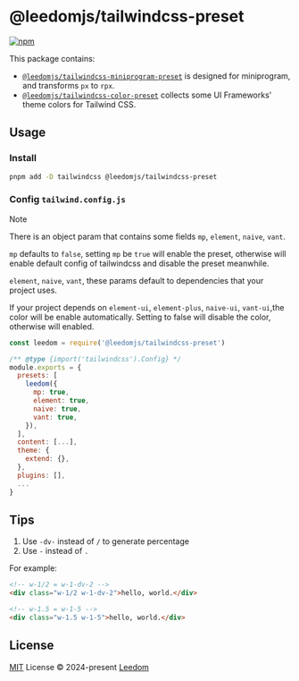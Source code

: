 # @leedomjs/tailwindcss-preset

[![npm](https://img.shields.io/npm/v/@leedomjs/tailwindcss-preset?color=333&label=)](https://www.npmjs.com/package/@leedomjs/tailwindcss-preset)

This package contains:
- [`@leedomjs/tailwindcss-miniprogram-preset`](https://www.npmjs.com/package/@leedomjs/tailwindcss-miniprogram-preset) is designed for miniprogram, and transforms `px` to  `rpx`.
- [`@leedomjs/tailwindcss-color-preset`](https://www.npmjs.com/package/@leedomjs/tailwindcss-color-preset) collects some UI Frameworks' theme colors for Tailwind CSS.

## Usage

### Install

```bash
pnpm add -D tailwindcss @leedomjs/tailwindcss-preset
```

### Config `tailwind.config.js`
> [!NOTE]
> There is an object param that contains some fields `mp`, `element`, `naive`, `vant`.
> 
> `mp` defaults to `false`, setting `mp` be `true` will enable the preset, 
> otherwise will enable default config of tailwindcss and disable the preset meanwhile.
>
> `element`, `naive`, `vant`, these params default to dependencies that your project uses.
>
> If your project depends on `element-ui`, `element-plus`, `naive-ui`, `vant-ui`,the color will be enable automatically. Setting to false will disable the color, otherwise will enabled.

```js
const leedom = require('@leedomjs/tailwindcss-preset')

/** @type {import('tailwindcss').Config} */
module.exports = {
  presets: [
    leedom({
      mp: true,
      element: true,
      naive: true,
      vant: true,
    }),
  ],
  content: [...],
  theme: {
    extend: {},
  },
  plugins: [],
  ...
}
```

## Tips

1. Use `-dv-` instead of `/` to generate percentage
2. Use `-` instead of `.`

For example:
``` html
<!-- w-1/2 = w-1-dv-2 -->
<div class="w-1/2 w-1-dv-2">hello, world.</div>

<!-- w-1.5 = w-1-5 -->
<div class="w-1.5 w-1-5">hello, world.</div>
```

## License

[MIT](https://github.com/leedomjs/tailwindcss-preset/blob/main/LICENSE) License © 2024-present [Leedom](https://github.com/leedom92)